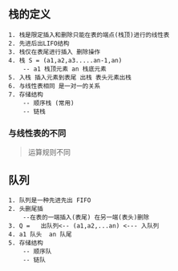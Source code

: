 ## 栈的定义

	1. 栈是限定插入和删除只能在表的端点(栈顶)进行的线性表
	2. 先进后出LIFO结构
	3. 栈仅在表尾进行插入 删除操作
	4. 栈 S = (a1,a2,a3.....an-1,an)
		-- a1 栈顶元素 an 栈底元素
	5. 入栈 插入元素到表尾 出栈 表头元素出栈
	6. 与线性表相同 是一对一的关系
	7. 存储结构 
		-- 顺序栈 (常用)
		-- 链栈

### 与线性表的不同

> 运算规则不同

## 队列

	1. 队列是一种先进先出 FIFO
	2. 头删尾插
		--在表的一端插入(表尾) 在另一端(表头)删除 
	3. Q =   出队列<-- (a1,a2,...an) <--- 入队列
	4. a1 队头  an 队尾
	5. 存储结构
		-- 顺序队
		-- 链队